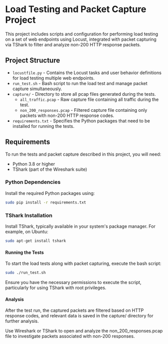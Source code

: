 # Load Testing and Packet Capture Project

This project includes scripts and configuration for performing load testing on a set of web endpoints using Locust, integrated with packet capturing via TShark to filter and analyze non-200 HTTP response packets.

## Project Structure

- `locustfile.py` - Contains the Locust tasks and user behavior definitions for load testing multiple web endpoints.
- `run_test.sh` - Bash script to run the load test and manage packet capture simultaneously.
- `capture/` - Directory to store all pcap files generated during the tests.
    - `all_traffic.pcap` - Raw capture file containing all traffic during the test.
    - `non_200_responses.pcap` - Filtered capture file containing only packets with non-200 HTTP response codes.
- `requirements.txt` - Specifies the Python packages that need to be installed for running the tests.

## Requirements

To run the tests and packet capture described in this project, you will need:

- Python 3.8 or higher
- TShark (part of the Wireshark suite)

### Python Dependencies

Install the required Python packages using:

```bash
sudo pip install -r requirements.txt
```

### TShark Installation
Install TShark, typically available in your system's package manager. For example, on Ubuntu:

```bash
sudo apt-get install tshark
```

#### Running the Tests
To start the load tests along with packet capturing, execute the bash script:

```bash
sudo ./run_test.sh
```

Ensure you have the necessary permissions to execute the script, particularly for using TShark with root privileges.

#### Analysis
After the test run, the captured packets are filtered based on HTTP response codes, and relevant data is saved in the capture/ directory for further analysis.

Use Wireshark or TShark to open and analyze the non_200_responses.pcap file to investigate packets associated with non-200 responses.

